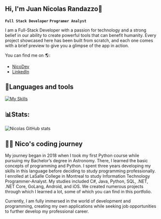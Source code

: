 ## Hi, I'm Juan Nicolas Randazzo👋 
**`Full Stack Developer`** **`Programer Analyst`**


I am a Full-Stack Developer with a passion for technology and a strong belief in our ability to create powerful tools that can benefit humanity. Every project showcased here has been built from scratch, and each one comes with a brief preview to give you a glimpse of the app in action.


	
You can find me on 🌎:
- [NicoDev](https://nicrandazzo.dev/)
- [LinkedIn](https://www.linkedin.com/in/juan-nicolas-randazzo-473917210/)


## 🤖Languages and tools

[![My Skills](https://skillicons.dev/icons?i=python,cs,java,react,flutter,net,go,swift,js,ts,mongo,firebase,django,html,css,linux,androidstudio,apple)](https://skillicons.dev)
  

## 📊Stats:

![Nicolas GitHub stats](https://github-readme-stats.vercel.app/api?username=JuanNicolasRandazzo&theme=dark&show_icons=true)


## 👨‍💻 Nico's coding journey

My journey began in 2018 when I took my first Python course while pursuing my Bachelor’s degree in Astronomy. There, I learned the basic concepts of programming and Python. I spent three years developing my skills in this language before deciding to study programming professionally. I enrolled at LaSalle College in Montreal to study Information Technology Programmer-Analyst. My studies included C#, Java, Python, SQL, .NET, .NET Core, GoLang, Android, and iOS. We created numerous projects through which I learned a lot, some of which you can find in this portfolio.

Currently, I am fully immersed in the world of development and programming, creating my own applications while seeking job opportunities to further develop my professional career.

<!--
**JuanNicolasRandazzo/JuanNicolasRandazzo** is a ✨ _special_ ✨ repository because its `README.md` (this file) appears on your GitHub profile.

Here are some ideas to get you started:

- 🔭 I’m currently working on ...
- 🌱 I’m currently learning ...
- 👯 I’m looking to collaborate on ...
- 🤔 I’m looking for help with ...
- 💬 Ask me about ...
- 📫 How to reach me: ...
- 😄 Pronouns: ...
- ⚡ Fun fact: ...
-->
